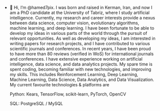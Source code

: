 - 👋 Hi, I’m @hamed7pix. I was born and raised in Kerman, Iran, and now I am a PhD candidate at the University of Tabriz, where I study artificial intelligence. Currently, my research and career interests provide a nexus between data science, computer vision, evolutionary algorithms, machine learning, and deep learning. I have been fortunate to be able to develop my ideas in various parts of the world through the pursuit of relevant opportunities. As well as developing my ideas, I am interested in writing papers for research projects, and I have contributed to various scientific journals and conferences. In recent years, I have been proud to have more than 80 reviews (verified in WoS) for international journals and conferences. I have extensive experience working on artificial intelligence, data science, and data analytics projects. My spare time is spent coding, becoming familiar with new technologies, and improving my skills. This includes Reinforcement Learning, Deep Learning, Machine Learning, Data Science, Data Analytics, and Data Visualization. My current favourite technologies & platforms are

  Python: Kears, TensorFlow, scikit-learn, PyTorch, OpenCV

  SQL: PostgreSQL / MySQL

<!---
hamed7pix/hamed7pix is a ✨ special ✨ repository because its `README.md` (this file) appears on your GitHub profile.
You can click the Preview link to take a look at your changes.
--->
